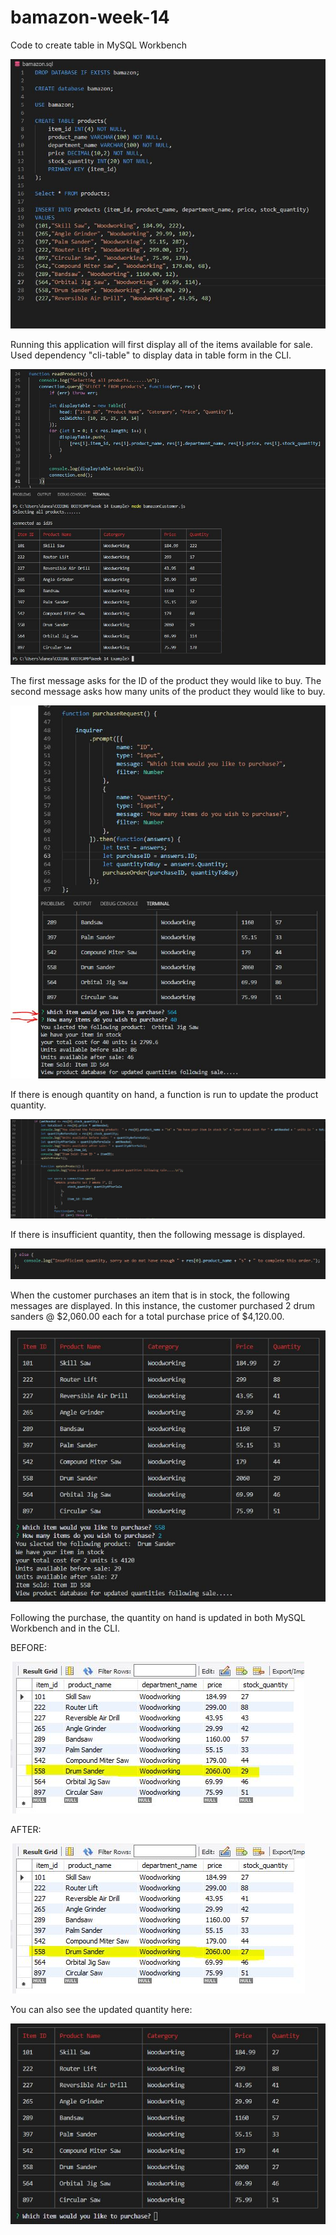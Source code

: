# bamazon-week-14

Code to create table in MySQL Workbench

![](Images/pic1.JPG)

Running this application will first display all of the items available for sale. Used dependency "cli-table" to display data in table form in the CLI.

![](Images/pic2.JPG)

The first message asks for the ID of the product they would like to buy.
The second message asks how many units of the product they would like to buy.

![](Images/pic3.JPG)

If there is enough quantity on hand, a function is run to update the product quantity.

![](Images/pic4.JPG)

If there is insufficient quantity, then the following message is displayed.

![](Images/pic5.JPG)

When the customer purchases an item that is in stock, the following messages are displayed.  In this instance, the customer purchased 2 drum sanders @ $2,060.00 each for a total purchase price of $4,120.00.

![](Images/pic6.JPG)

Following the purchase, the quantity on hand is updated in both MySQL Workbench and in the CLI.

BEFORE:

![](Images/pic7.JPG)

AFTER:

![](Images/pic8.JPG)

You can also see the updated quantity here:

![](Images/pic9.JPG)

